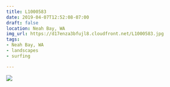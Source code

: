 ```yaml
---
title: L1000583
date: 2019-04-07T12:52:08-07:00
draft: false
location: Neah Bay, WA
img_url: https://d17enza3bfujl8.cloudfront.net/L1000583.jpg
tags:
- Neah Bay, WA
- landscapes
- surfing

---
```


![](https://d17enza3bfujl8.cloudfront.net/L1000583.jpg)

